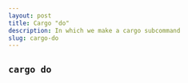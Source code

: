 ```yaml
---
layout: post
title: Cargo "do"
description: In which we make a cargo subcommand
slug: cargo-do
---
```


## `cargo do`
